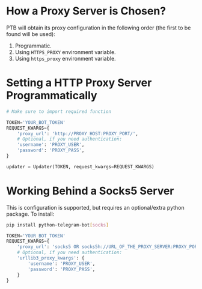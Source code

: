 # How a Proxy Server is Chosen?
PTB will obtain its proxy configuration in the following order (the first to be found will be used):
1. Programmatic.
2. Using `HTTPS_PROXY` environment variable.
3. Using `https_proxy` environment variable.

# Setting a HTTP Proxy Server Programmatically
```python
# Make sure to import required function

TOKEN='YOUR_BOT_TOKEN'
REQUEST_KWARGS={
    'proxy_url': 'http://PROXY_HOST:PROXY_PORT/',
    # Optional, if you need authentication:
    'username': 'PROXY_USER',
    'password': 'PROXY_PASS',
}

updater = Updater(TOKEN, request_kwargs=REQUEST_KWARGS)
```

# Working Behind a Socks5 Server
This is configuration is supported, but requires an optional/extra python package.
To install:
```bash
pip install python-telegram-bot[socks]
```
```python
TOKEN='YOUR_BOT_TOKEN'
REQUEST_KWARGS={
    'proxy_url': 'socks5 OR socks5h://URL_OF_THE_PROXY_SERVER:PROXY_PORT',
    # Optional, if you need authentication:
    'urllib3_proxy_kwargs': {
        'username': 'PROXY_USER',
        'password': 'PROXY_PASS',
    }
}